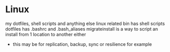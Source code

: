 # Linux
my dotfiles, shell scripts and anything else linux related
bin has shell scripts
dotfiles has .bashrc and .bash_aliases
migrateinstall is a way to script an install from 1 location to another either
  - this may be for replication, backup, sync or resilience for example
